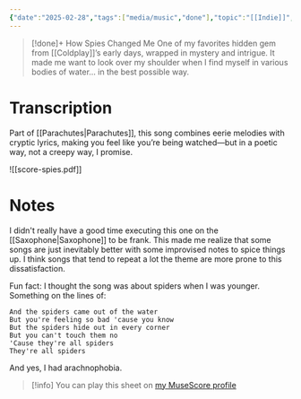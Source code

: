 ```yaml
---
{"date":"2025-02-28","tags":["media/music","done"],"topic":"[[Indie]]","author":"[[Coldplay\|Coldplay]]","year":2000,"publish":true,"PassFrontmatter":true}
---
```


>[!done]+ How Spies Changed Me
>One of my favorites hidden gem from [[Coldplay]]’s early days, wrapped in mystery and intrigue. It made me want to look over my shoulder when I find myself in various bodies of water... in the best possible way.

# Transcription
Part of [[Parachutes\|Parachutes]], this song combines eerie melodies with cryptic lyrics, making you feel like you’re being watched—but in a poetic way, not a creepy way, I promise.

![[score-spies.pdf]]

# Notes
I didn't really have a good time executing this one on the [[Saxophone\|Saxophone]] to be frank. This made me realize that some songs are just inevitably better with some improvised notes to spice things up. I think songs that tend to repeat a lot the theme are more prone to this dissatisfaction. 

Fun fact: I thought the song was about spiders when I was younger. Something on the lines of:

```elite
And the spiders came out of the water  
But you're feeling so bad 'cause you know  
But the spiders hide out in every corner  
But you can't touch them no  
'Cause they're all spiders  
They're all spiders
```

And yes, I had arachnophobia.

>[!info] You can play this sheet on [my MuseScore profile](https://musescore.com/user/35849468/scores/10785475)

